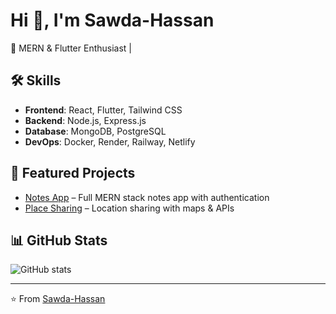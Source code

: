 # Hi 👋, I'm Sawda-Hassan

 🚀 MERN & Flutter Enthusiast | 

## 🛠 Skills
- **Frontend**: React, Flutter, Tailwind CSS
- **Backend**: Node.js, Express.js
- **Database**: MongoDB, PostgreSQL
- **DevOps**: Docker, Render, Railway, Netlify

## 📂 Featured Projects
- [Notes App](https://github.com/Sawda-Hassan/Notes-App) – Full MERN stack notes app with authentication
- [Place Sharing](https://github.com/Sawda-Hassan/place-sharing) – Location sharing with maps & APIs

## 📊 GitHub Stats
![GitHub stats](https://github-readme-stats.vercel.app/api?username=Sawda-Hassan&show_icons=true&theme=tokyonight)

---
⭐️ From [Sawda-Hassan](https://github.com/Sawda-Hassan)

